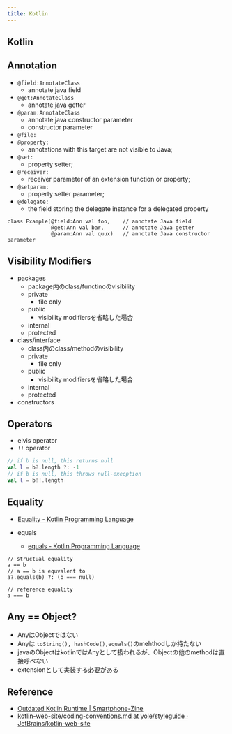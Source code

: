 ```yaml
---
title: Kotlin
---
```


## Kotlin

## Annotation
* `@field:AnnotateClass`
    * annotate java field
* `@get:AnnotateClass`
    * annotate java getter
* `@param:AnnotateClass`
    * annotate java constructor parameter
    * constructor parameter
* `@file:`
* `@property:`
    * annotations with this target are not visible to Java;
* `@set:`
    * property setter;
* `@receiver:`
    * receiver parameter of an extension function or property;
* `@setparam:`
    * property setter parameter;
* `@delegate:`
    * the field storing the delegate instance for a delegated property

```
class Example(@field:Ann val foo,    // annotate Java field
              @get:Ann val bar,      // annotate Java getter
              @param:Ann val quux)   // annotate Java constructor parameter
```

## Visibility Modifiers
* packages
    * package内のclass/functinoのvisibility
    * private
        * file only
    * public
        * visibility modifiersを省略した場合
    * internal
    * protected
* class/interface
    * class内のclass/methodのvisibility
    * private
        * file only
    * public
        * visibility modifiersを省略した場合
    * internal
    * protected
* constructors

## Operators
* elvis operator
* `!!` operator

```kotlin
// if b is null, this returns null
val l = b?.length ?: -1
// if b is null, this throws null-execption
val l = b!!.length
```

## Equality
* [Equality - Kotlin Programming Language](https://kotlinlang.org/docs/reference/equality.html)

* equals
    * [equals - Kotlin Programming Language](https://kotlinlang.org/api/latest/jvm/stdlib/kotlin.reflect/-k-class/equals.html)

```
// structual equality
a == b
// a == b is equvalent to
a?.equals(b) ?: (b === null)

// reference equality
a === b
```

## Any == Object?
* AnyはObjectではない
* Anyは `toString(), hashCode(),equals()`のmehthodしか持たない
* javaのObjectはkotlinではAnyとして扱われるが、Objectの他のmethodは直接呼べない
* extensionとして実装する必要がある

## Reference
* [Outdated Kotlin Runtime | Smartphone-Zine](http://www.smartphone-zine.com/android/outdated-kotlin-runtime)
* [kotlin-web-site/coding-conventions.md at yole/styleguide · JetBrains/kotlin-web-site](https://github.com/JetBrains/kotlin-web-site/blob/yole/styleguide/pages/docs/reference/coding-conventions.md)
